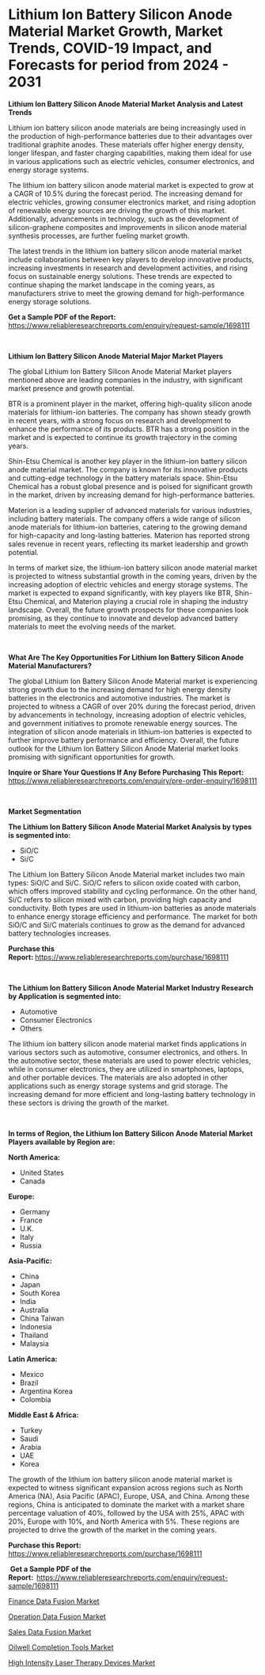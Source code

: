 <p><h1>Lithium Ion Battery Silicon Anode Material Market Growth, Market Trends, COVID-19 Impact, and Forecasts for period from 2024 - 2031</h1></p><p><strong>Lithium Ion Battery Silicon Anode Material Market Analysis and Latest Trends</strong></p>
<p><p>Lithium ion battery silicon anode materials are being increasingly used in the production of high-performance batteries due to their advantages over traditional graphite anodes. These materials offer higher energy density, longer lifespan, and faster charging capabilities, making them ideal for use in various applications such as electric vehicles, consumer electronics, and energy storage systems.</p><p>The lithium ion battery silicon anode material market is expected to grow at a CAGR of 10.5% during the forecast period. The increasing demand for electric vehicles, growing consumer electronics market, and rising adoption of renewable energy sources are driving the growth of this market. Additionally, advancements in technology, such as the development of silicon-graphene composites and improvements in silicon anode material synthesis processes, are further fueling market growth.</p><p>The latest trends in the lithium ion battery silicon anode material market include collaborations between key players to develop innovative products, increasing investments in research and development activities, and rising focus on sustainable energy solutions. These trends are expected to continue shaping the market landscape in the coming years, as manufacturers strive to meet the growing demand for high-performance energy storage solutions.</p></p>
<p><strong>Get a Sample PDF of the Report:&nbsp;</strong> <a href="https://www.reliableresearchreports.com/enquiry/request-sample/1698111">https://www.reliableresearchreports.com/enquiry/request-sample/1698111</a></p>
<p>&nbsp;</p>
<p><strong>Lithium Ion Battery Silicon Anode Material Major Market Players</strong></p>
<p><p>The global Lithium Ion Battery Silicon Anode Material Market players mentioned above are leading companies in the industry, with significant market presence and growth potential. </p><p>BTR is a prominent player in the market, offering high-quality silicon anode materials for lithium-ion batteries. The company has shown steady growth in recent years, with a strong focus on research and development to enhance the performance of its products. BTR has a strong position in the market and is expected to continue its growth trajectory in the coming years.</p><p>Shin-Etsu Chemical is another key player in the lithium-ion battery silicon anode material market. The company is known for its innovative products and cutting-edge technology in the battery materials space. Shin-Etsu Chemical has a robust global presence and is poised for significant growth in the market, driven by increasing demand for high-performance batteries.</p><p>Materion is a leading supplier of advanced materials for various industries, including battery materials. The company offers a wide range of silicon anode materials for lithium-ion batteries, catering to the growing demand for high-capacity and long-lasting batteries. Materion has reported strong sales revenue in recent years, reflecting its market leadership and growth potential.</p><p>In terms of market size, the lithium-ion battery silicon anode material market is projected to witness substantial growth in the coming years, driven by the increasing adoption of electric vehicles and energy storage systems. The market is expected to expand significantly, with key players like BTR, Shin-Etsu Chemical, and Materion playing a crucial role in shaping the industry landscape. Overall, the future growth prospects for these companies look promising, as they continue to innovate and develop advanced battery materials to meet the evolving needs of the market.</p></p>
<p>&nbsp;</p>
<p><strong>What Are The Key Opportunities For Lithium Ion Battery Silicon Anode Material Manufacturers?</strong></p>
<p><p>The global Lithium Ion Battery Silicon Anode Material market is experiencing strong growth due to the increasing demand for high energy density batteries in the electronics and automotive industries. The market is projected to witness a CAGR of over 20% during the forecast period, driven by advancements in technology, increasing adoption of electric vehicles, and government initiatives to promote renewable energy sources. The integration of silicon anode materials in lithium-ion batteries is expected to further improve battery performance and efficiency. Overall, the future outlook for the Lithium Ion Battery Silicon Anode Material market looks promising with significant opportunities for growth.</p></p>
<p><strong>Inquire or Share Your Questions If Any Before Purchasing This Report:</strong> <a href="https://www.reliableresearchreports.com/enquiry/pre-order-enquiry/1698111">https://www.reliableresearchreports.com/enquiry/pre-order-enquiry/1698111</a></p>
<p>&nbsp;</p>
<p><strong>Market Segmentation</strong></p>
<p><strong>The Lithium Ion Battery Silicon Anode Material Market Analysis by types is segmented into:</strong></p>
<p><ul><li>SiO/C</li><li>Si/C</li></ul></p>
<p><p>The Lithium Ion Battery Silicon Anode Material market includes two main types: SiO/C and Si/C. SiO/C refers to silicon oxide coated with carbon, which offers improved stability and cycling performance. On the other hand, Si/C refers to silicon mixed with carbon, providing high capacity and conductivity. Both types are used in lithium-ion batteries as anode materials to enhance energy storage efficiency and performance. The market for both SiO/C and Si/C materials continues to grow as the demand for advanced battery technologies increases.</p></p>
<p><strong>Purchase this Report:&nbsp;</strong><a href="https://www.reliableresearchreports.com/purchase/1698111">https://www.reliableresearchreports.com/purchase/1698111</a></p>
<p>&nbsp;</p>
<p><strong>The Lithium Ion Battery Silicon Anode Material Market Industry Research by Application is segmented into:</strong></p>
<p><ul><li>Automotive</li><li>Consumer Electronics</li><li>Others</li></ul></p>
<p><p>The lithium ion battery silicon anode material market finds applications in various sectors such as automotive, consumer electronics, and others. In the automotive sector, these materials are used to power electric vehicles, while in consumer electronics, they are utilized in smartphones, laptops, and other portable devices. The materials are also adopted in other applications such as energy storage systems and grid storage. The increasing demand for more efficient and long-lasting battery technology in these sectors is driving the growth of the market.</p></p>
<p>&nbsp;</p>
<p><strong>In terms of Region, the Lithium Ion Battery Silicon Anode Material Market Players available by Region are:</strong></p>
<p>
    <p> <strong> North America: </strong>
        <ul>
            <li>United States</li>
            <li>Canada</li>
        </ul>
        </p> 
    <p> <strong> Europe: </strong>
        <ul>
            <li>Germany</li>
            <li>France</li>
            <li>U.K.</li>
            <li>Italy</li>
            <li>Russia</li>
        </ul>
        </p> 
    <p> <strong> Asia-Pacific: </strong>
        <ul>
            <li>China</li>
            <li>Japan</li>
            <li>South Korea</li>
            <li>India</li>
            <li>Australia</li>
            <li>China Taiwan</li>
            <li>Indonesia</li>
            <li>Thailand</li>
            <li>Malaysia</li>
        </ul>
        </p> 
    <p> <strong> Latin America: </strong>
        <ul>
            <li>Mexico</li>
            <li>Brazil</li>
            <li>Argentina Korea</li>
            <li>Colombia</li>
        </ul>
        </p> 
    <p> <strong> Middle East & Africa: </strong>
        <ul>
            <li>Turkey</li>
            <li>Saudi</li>
            <li>Arabia</li>
            <li>UAE</li>
            <li>Korea</li>
        </ul>
    </p>
    </p>
<p><p>The growth of the lithium ion battery silicon anode material market is expected to witness significant expansion across regions such as North America (NA), Asia Pacific (APAC), Europe, USA, and China. Among these regions, China is anticipated to dominate the market with a market share percentage valuation of 40%, followed by the USA with 25%, APAC with 20%, Europe with 10%, and North America with 5%. These regions are projected to drive the growth of the market in the coming years.</p></p>
<p><strong>Purchase this Report: </strong><a href="https://www.reliableresearchreports.com/purchase/1698111">https://www.reliableresearchreports.com/purchase/1698111</a></p>
<p>&nbsp;<strong>Get a Sample PDF of the Report:&nbsp;&nbsp;</strong><a href="https://www.reliableresearchreports.com/enquiry/request-sample/1698111">https://www.reliableresearchreports.com/enquiry/request-sample/1698111</a></p>
<p><strong></strong></p>
<p><p><a href="https://medium.com/@markkautzer09/finance-data-fusion-market-comprehensive-assessment-by-type-application-and-geography-62a819bc7cf8">Finance Data Fusion Market</a></p><p><a href="https://medium.com/p/7fe5c88ed5a3/edit">Operation Data Fusion Market</a></p><p><a href="https://medium.com/@markkautzer09/sales-data-fusion-market-share-evolution-and-market-growth-trends-2024-2031-532a55a67245">Sales Data Fusion Market</a></p><p><a href="https://medium.com/@markkautzer09/oilwell-completion-tools-market-analysis-its-cagr-market-segmentation-and-global-industry-ee2c98724b31">Oilwell Completion Tools Market</a></p><p><a href="https://github.com/ruddyyedelwadw/Market-Research-Report-List-1/blob/main/high-intensity-laser-therapy-devices-market.md">High Intensity Laser Therapy Devices Market</a></p></p>